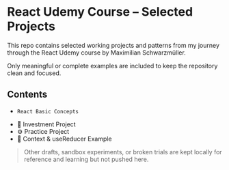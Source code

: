 # React Udemy Course – Selected Projects

This repo contains selected working projects and patterns from my journey through the React Udemy course by Maximilian Schwarzmüller.

Only meaningful or complete examples are included to keep the repository clean and focused.

## Contents

-     React Basic Concepts
- 🧾 Investment Project
- ⚙️ Practice Project
- 🧠 Context & useReducer Example

> Other drafts, sandbox experiments, or broken trials are kept locally for reference and learning but not pushed here.
